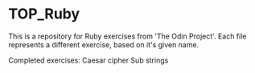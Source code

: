 # TOP_Ruby

This is a repository for Ruby exercises from 'The Odin Project'. Each file represents a different exercise, based on it's given name.

Completed exercises:
Caesar cipher
Sub strings